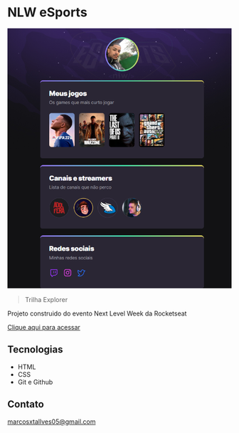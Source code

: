 # NLW eSports

![preview](./.github/marcosxt66.github.io_nlw_.png)

> Trilha Explorer

Projeto construido do evento Next Level Week da Rocketseat

[Clique aqui para acessar](https://marcosxt66.github.io/nlw/)


## Tecnologias

- HTML
- CSS
- Git e Github


## Contato

marcosxtallves05@gmail.com
